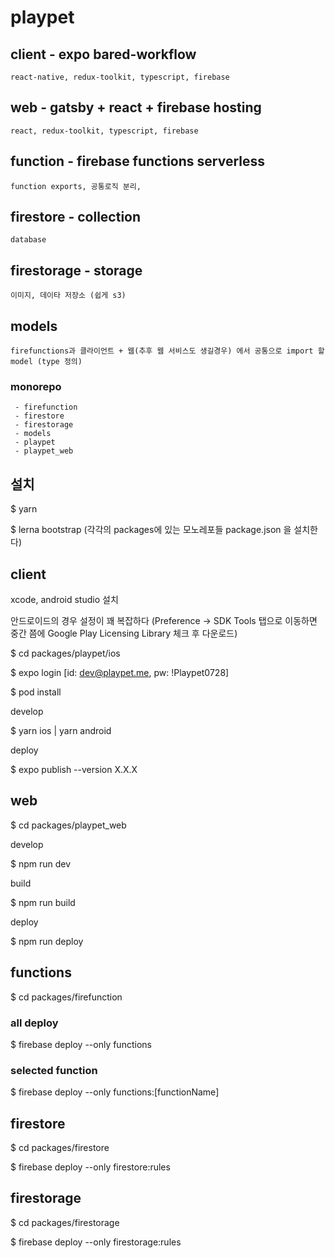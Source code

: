 
# playpet


## client - expo bared-workflow
	react-native, redux-toolkit, typescript, firebase

## web - gatsby + react + firebase hosting
	react, redux-toolkit, typescript, firebase
  
## function - firebase functions serverless
	function exports, 공통로직 분리, 

## firestore - collection
	database

## firestorage - storage
	이미지, 데이타 저장소 (쉽게 s3)

## models
	firefunctions과 클라이언트 + 웹(추후 웹 서비스도 생길경우) 에서 공통으로 import 할 model (type 정의)
  
  
### monorepo

	 - firefunction
	 - firestore
	 - firestorage
	 - models
	 - playpet
	 - playpet_web

## 설치

$ yarn

$ lerna bootstrap (각각의 packages에 있는 모노레포들 package.json 을 설치한다)


## client
xcode, android studio 설치

안드로이드의 경우 설정이 꽤 복잡하다 (Preference -> SDK Tools 탭으로 이동하면 중간 쯤에 Google Play Licensing Library 체크 후 다운로드)

$ cd packages/playpet/ios

$ expo login [id: dev@playpet.me, pw: !Playpet0728]

$ pod install


develop

$ yarn ios | yarn android

deploy

$ expo publish --version X.X.X

## web
$ cd packages/playpet_web

develop

$ npm run dev

build

$ npm run build

deploy

$ npm run deploy

## functions
$ cd packages/firefunction

### all deploy
$ firebase deploy --only functions

### selected function
$ firebase deploy --only functions:[functionName]

## firestore
$ cd packages/firestore

$ firebase deploy --only firestore:rules

## firestorage
$ cd packages/firestorage

$ firebase deploy --only firestorage:rules
